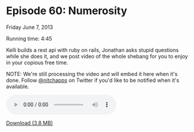 Episode 60: Numerosity
====
Friday June 7, 2013

Running time: 4:45

Kelli builds a rest api with ruby on rails, Jonathan asks stupid questions while she does it, and we post video of the whole shebang for you to enjoy in your copious free time.

NOTE: We're still processing the video and will embed it here when it's done. Follow [@nitchapps](https://twitter.com/nitchapps) on Twitter if you'd like to be notified when it's available.

<audio preload="auto" controls>
	<source src="https://s3.amazonaws.com/nitch/Episode_60_Numerosity.mp3" type="audio/mpeg" />
	<source src="https://s3.amazonaws.com/nitch/Episode_60_Numerosity.ogg" type="audio/ogg" />
</audio>

[Download (3.8 MB)](https://s3.amazonaws.com/nitch/Episode_60_Numerosity.mp3 "Episode 60: Numerosity")

